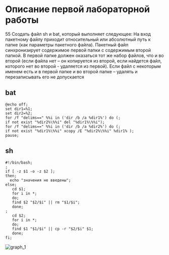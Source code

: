 # Описание первой лабораторной работы
55 Создать файл sh и bat, который выполняет следующее: 
На вход пакетному файлу приходит относительный или абсолютный путь к папке (как параметры пакетного файла). Пакетный файл синхронизирует содержимое первой папки с содержимым второй папкой. В первой папке должен оказаться тот же набор файлов, что и во второй (если файла нет – он копируется из второй, если найдется файл, которого нет во второй - удаляется из первой). Если файл с некоторым именем есть и в первой папке и во второй папке – удалять и перезаписывать его не допускается
## bat
```
@echo off;
set dir1=%1;
set dir2=%2;
for /f "delims==" %%i in ('dir /b /a %dir1%') do (;
if not exist "%dir2%\%%i" del "%dir1%\%%i");
for /f "delims==" %%i in ('dir /b /a %dir2%') do (;
if not exist "%dir1%\%%i" xcopy /E "%dir2%\%%i" %dir1% );
pause;
```
## sh
```
#!/bin/bash;
;
if [ -z $1 -o -z $2 ];
then;
  echo "значения не введены";
else;
   cd $1;
   for i in *;
   do;
   find $2 "$2/$i" || rm "$1/$i";
   done;
;
   cd $2;
   for i in *;
   do;
   find $1 "$1/$i" || cp -r "$2/$i" $1;
   done;
fi;
```
![graph_1](https://user-images.githubusercontent.com/116432612/209237041-d0311fce-077b-4d8b-a3a7-630f92c873b4.png)
